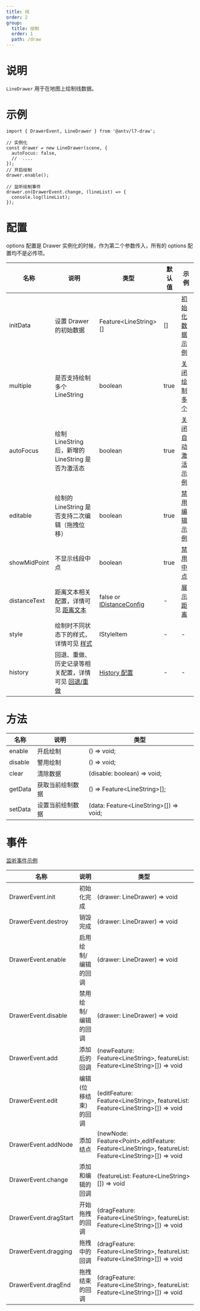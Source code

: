 ```yaml
---
title: 线
order: 2
group:
  title: 绘制
  order: 1
  path: /draw
---
```


# 说明

`LineDrawer` 用于在地图上绘制线数据。

# 示例

```tsx | pure
import { DrawerEvent, LineDrawer } from '@antv/l7-draw';

// 实例化
const drawer = new LineDrawer(scene, {
  autoFocus: false,
  //  ....
});
// 开启绘制
drawer.enable();

// 监听绘制事件
drawer.on(DrawerEvent.change, (lineList) => {
  console.log(lineList);
});
```

# 配置

options 配置是 Drawer 实例化的时候，作为第二个参数传入，所有的 options 配置均不是必传项。

| 名称         | 说明                                                                | 类型                                                   | 默认值 | 示例                                         |
| ------------ | ------------------------------------------------------------------- | ------------------------------------------------------ | ------ | -------------------------------------------- |
| initData     | 设置 Drawer 的初始数据                                              | Feature&lt;LineString&gt;[]                            | []     | [初始化数据示例](/example/line/init-data)    |
| multiple     | 是否支持绘制多个 LineString                                         | boolean                                                | true   | [关闭绘制多个](/example/line/multiple)       |
| autoFocus    | 绘制 LineString 后，新增的 LineString 是否为激活态                  | boolean                                                | true   | [关闭自动激活示例](/example/line/auto-focus) |
| editable     | 绘制的 LineString 是否支持二次编辑（拖拽位移）                      | boolean                                                | true   | [禁用编辑示例](/example/line/editable)       |
| showMidPoint | 不显示线段中点                                                      | boolean                                                | true   | [禁用中点](/example/line/mid-point)          |
| distanceText | 距离文本相关配置，详情可见 [距离文本](/docs/common/distance)        | false or [IDistanceConfig](/docs/common/distance#配置) | -      | [展示距离](/example/line/distance)           |
| style        | 绘制时不同状态下的样式，详情可见 [样式](/docs/style)                | IStyleItem                                             | -      | -                                            |
| history      | 回退、重做、历史记录等相关配置，详情可见 [回退/重做](/docs/history) | [History 配置](/docs/history)                          | -      | -                                            |

# 方法

| 名称    | 说明             | 类型                                         |
| ------- | ---------------- | -------------------------------------------- |
| enable  | 开启绘制         | () => void;                                  |
| disable | 警用绘制         | () => void;                                  |
| clear   | 清除数据         | (disable: boolean) => void;                  |
| getData | 获取当前绘制数据 | () => Feature&lt;LineString&gt;[];           |
| setData | 设置当前绘制数据 | (data: Feature&lt;LineString&gt;[]) => void; |

# 事件

[监听事件示例](/example/line/event)

| 名称                  | 说明                 | 类型                                                                                                                     |
| --------------------- | -------------------- | ------------------------------------------------------------------------------------------------------------------------ |
| DrawerEvent.init      | 初始化完成           | (drawer: LineDrawer) => void                                                                                             |
| DrawerEvent.destroy   | 销毁完成             | (drawer: LineDrawer) => void                                                                                             |
| DrawerEvent.enable    | 启用绘制/编辑的回调  | (drawer: LineDrawer) => void                                                                                             |
| DrawerEvent.disable   | 禁用绘制/编辑的回调  | (drawer: LineDrawer) => void                                                                                             |
| DrawerEvent.add       | 添加后的回调         | (newFeature: Feature&lt;LineString&gt;, featureList: Feature&lt;LineString&gt;[]) => void                                |
| DrawerEvent.edit      | 编辑(位移结束)的回调 | (editFeature: Feature&lt;LineString&gt;, featureList: Feature&lt;LineString&gt;[]) => void                               |
| DrawerEvent.addNode   | 添加结点             | (newNode: Feature&lt;Point&gt;,editFeature: Feature&lt;LineString&gt;, featureList: Feature&lt;LineString&gt;[]) => void |
| DrawerEvent.change    | 添加和编辑的回调     | (featureList: Feature&lt;LineString&gt;[]) => void                                                                       |
| DrawerEvent.dragStart | 开始拖拽的回调       | (dragFeature: Feature&lt;LineString&gt;, featureList: Feature&lt;LineString&gt;[]) => void                               |
| DrawerEvent.dragging  | 拖拽中的回调         | (dragFeature: Feature&lt;LineString&gt;, featureList: Feature&lt;LineString&gt;[]) => void                               |
| DrawerEvent.dragEnd   | 拖拽结束的回调       | (dragFeature: Feature&lt;LineString&gt;, featureList: Feature&lt;LineString&gt;[]) => void                               |
